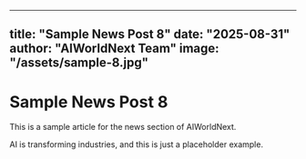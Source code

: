 
---
title: "Sample News Post 8"
date: "2025-08-31"
author: "AIWorldNext Team"
image: "/assets/sample-8.jpg"
---

# Sample News Post 8

This is a sample article for the news section of AIWorldNext.

AI is transforming industries, and this is just a placeholder example.
